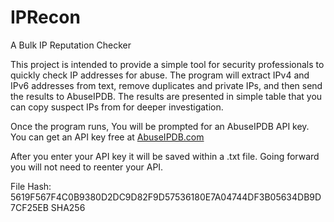 # IPRecon
A Bulk IP Reputation Checker

This project is intended to provide a simple tool for security professionals to quickly check IP addresses for abuse.
The program will extract IPv4 and IPv6 addresses from text, remove duplicates and private IPs, and then send the results to AbuseIPDB.
The results are presented in simple table that you can copy suspect IPs from for deeper investigation.

Once the program runs, You will be prompted for an AbuseIPDB API key.
You can get an API key free at [AbuseIPDB.com](https://www.abuseipdb.com/)

After you enter your API key it will be saved within a .txt file. Going forward you will not need to reenter your API.

File Hash: 5619F567F4C0B9380D2DC9D82F9D57536180E7A04744DF3B05634DB9D7CF25EB SHA256

